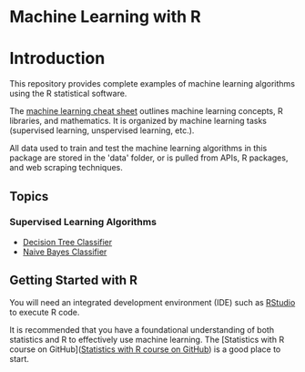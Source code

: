 # Machine Learning with R

# Introduction

This repository provides complete examples of machine learning algorithms using the R statistical software.

The [machine learning cheat sheet](./MachineLearningCheatSheet_R.pdf) outlines machine learning concepts, R libraries, and mathematics. It is organized by machine learning tasks (supervised learning, unspervised learning, etc.).

All data used to train and test the machine learning algorithms in this package are stored in the 'data' folder, or is pulled from APIs, R packages, and web scraping techniques.

## Topics

### Supervised Learning Algorithms

- [Decision Tree Classifier](./DecisionTreeClassifier.R)
- [Naive Bayes Classifier](./NaiveBayes.R)

## Getting Started with R

You will need an integrated development environment (IDE) such as [RStudio](https://www.rstudio.com/products/rstudio/download/) to execute R code.

It is recommended that you have a foundational understanding of both statistics and R to effectively use machine learning. The [Statistics with R course on GitHub]([Statistics with R course on GitHub](https://github.com/matthewfishermv/Statistics-with-R/)) is a good place to start.
